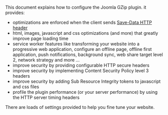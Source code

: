 This document explains how to configure the Joomla GZip plugin. it provides:

- optimizations are enforced when the client sends [Save-Data HTTP header](https://developers.google.com/web/fundamentals/performance/optimizing-content-efficiency/save-data/)
- html, images, javascript and css optimizations (and more) that greatly improve page loading time
- service worker features like transforming your website into a progressive web application, configure an offline page, offline first application, push notifications, background sync, web share target level 2, network strategy and more ...
- improve security by providing configurable HTTP secure headers
- improve security by implementing Content Security Policy level 3 headers
- improve security by adding Sub Resource Integrity tokens to javascript and css files
- profile the plugin performance (or your server performance) by using the HTTP server timing headers

There are loads of settings provided to help you fine tune your website.
